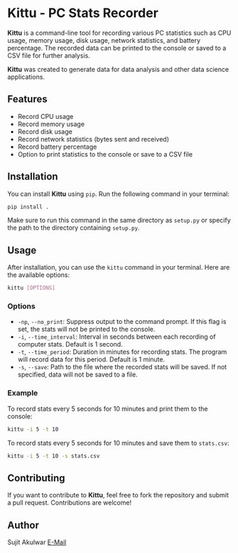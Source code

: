 # Kittu - PC Stats Recorder

**Kittu** is a command-line tool for recording various PC statistics such as CPU usage, memory usage, disk usage, network statistics, and battery percentage. The recorded data can be printed to the console or saved to a CSV file for further analysis.

**Kittu** was created to generate data for data analysis and other data science applications.

## Features

- Record CPU usage
- Record memory usage
- Record disk usage
- Record network statistics (bytes sent and received)
- Record battery percentage
- Option to print statistics to the console or save to a CSV file

## Installation

You can install **Kittu** using `pip`. Run the following command in your terminal:

```bash
pip install .
```

Make sure to run this command in the same directory as `setup.py` or specify the path to the directory containing `setup.py`.

## Usage

After installation, you can use the `kittu` command in your terminal. Here are the available options:

```bash
kittu [OPTIONS]
```

### Options

- `-np`, `--no_print`: Suppress output to the command prompt. If this flag is set, the stats will not be printed to the console.
- `-i`, `--time_interval`: Interval in seconds between each recording of computer stats. Default is 1 second.
- `-t`, `--time_period`: Duration in minutes for recording stats. The program will record data for this period. Default is 1 minute.
- `-s`, `--save`: Path to the file where the recorded stats will be saved. If not specified, data will not be saved to a file.

### Example

To record stats every 5 seconds for 10 minutes and print them to the console:

```bash
kittu -i 5 -t 10
```

To record stats every 5 seconds for 10 minutes and save them to `stats.csv`:

```bash
kittu -i 5 -t 10 -s stats.csv
```

## Contributing

If you want to contribute to **Kittu**, feel free to fork the repository and submit a pull request. Contributions are welcome!

## Author

Sujit Akulwar
[E-Mail](mailto:sujitakulwar@gmail.com)

